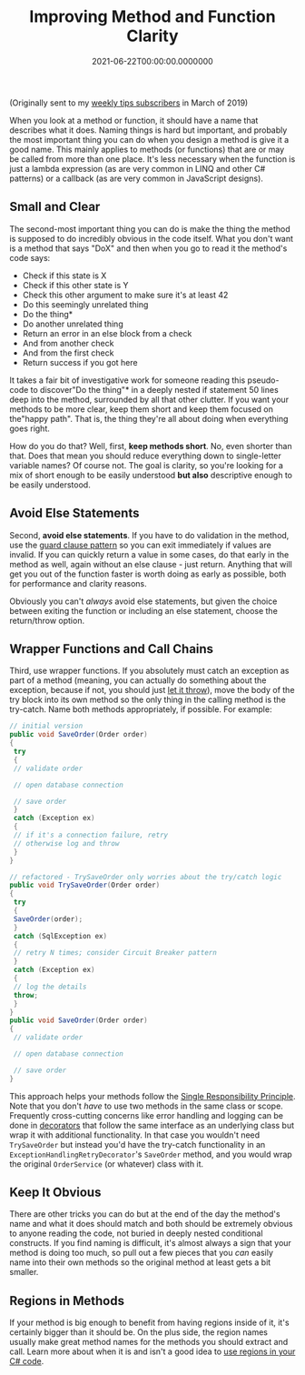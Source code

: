 ﻿---
title: Improving Method and Function Clarity
date: "2021-06-22T00:00:00.0000000"
description: When you look at a method or function, it should have a name that describes what it does. Naming things is hard but important, and probably the most important thing you can do when you design a method or function is give it a good name.
featuredImage: /img/improving-method-function-clarity.png
---

(Originally sent to my [weekly tips subscribers](/tips) in March of 2019)

When you look at a method or function, it should have a name that describes what it does. Naming things is hard but important, and probably the most important thing you can do when you design a method is give it a good name. This mainly applies to methods (or functions) that are or may be called from more than one place. It's less necessary when the function is just a lambda expression (as are very common in LINQ and other C# patterns) or a callback (as are very common in JavaScript designs).

## Small and Clear

The second-most important thing you can do is make the thing the method is supposed to do incredibly obvious in the code itself. What you don't want is a method that says "DoX" and then when you go to read it the method's code says:

- Check if this state is X
- Check if this other state is Y
- Check this other argument to make sure it's at least 42
- Do this seemingly unrelated thing
- Do the thing*
- Do another unrelated thing
- Return an error in an else block from a check
- And from another check
- And from the first check
- Return success if you got here

It takes a fair bit of investigative work for someone reading this pseudo-code to discover"Do the thing"* in a deeply nested if statement 50 lines deep into the method, surrounded by all that other clutter. If you want your methods to be more clear, keep them short and keep them focused on the"happy path". That is, the thing they're all about doing when everything goes right.

How do you do that? Well, first, **keep methods short**. No, even shorter than that. Does that mean you should reduce everything down to single-letter variable names? Of course not. The goal is clarity, so you're looking for a mix of short enough to be easily understood **but also** descriptive enough to be easily understood.

## Avoid Else Statements

Second, **avoid else statements**. If you have to do validation in the method, use the [guard clause pattern](https://deviq.com/design-patterns/guard-clause) so you can exit immediately if values are invalid. If you can quickly return a value in some cases, do that early in the method as well, again without an else clause - just return. Anything that will get you out of the function faster is worth doing as early as possible, both for performance and clarity reasons.

Obviously you can't *always* avoid else statements, but given the choice between exiting the function or including an else statement, choose the return/throw option.

## Wrapper Functions and Call Chains

Third, use wrapper functions. If you absolutely must catch an exception as part of a method (meaning, you can actually do something about the exception, because if not, you should just [let it throw](https://www.youtube.com/watch?v=iEKLFS-aKcw&ab_channel=DisneyUK)), move the body of the try block into its own method so the only thing in the calling method is the try-catch. Name both methods appropriately, if possible. For example:

```csharp
// initial version
public void SaveOrder(Order order)
{
 try
 {
 // validate order

 // open database connection

 // save order
 }
 catch (Exception ex)
 {
 // if it's a connection failure, retry
 // otherwise log and throw
 }
}

// refactored - TrySaveOrder only worries about the try/catch logic
public void TrySaveOrder(Order order)
{
 try
 {
 SaveOrder(order);
 }
 catch (SqlException ex)
 {
 // retry N times; consider Circuit Breaker pattern
 }
 catch (Exception ex)
 {
 // log the details
 throw;
 }
}
public void SaveOrder(Order order)
{
 // validate order

 // open database connection

 // save order
}
```

This approach helps your methods follow the [Single Responsibility Principle](https://deviq.com/principles/single-responsibility-principle). Note that you don't *have* to use two methods in the same class or scope. Frequently cross-cutting concerns like error handling and logging can be done in [decorators](https://deviq.com/design-patterns/design-patterns-overview) that follow the same interface as an underlying class but wrap it with additional functionality. In that case you wouldn't need `TrySaveOrder` but instead you'd have the try-catch functionality in an `ExceptionHandlingRetryDecorator`'s `SaveOrder` method, and you would wrap the original `OrderService` (or whatever) class with it.

## Keep It Obvious

There are other tricks you can do but at the end of the day the method's name and what it does should match and both should be extremely obvious to anyone reading the code, not buried in deeply nested conditional constructs. If you find naming is difficult, it's almost always a sign that your method is doing too much, so pull out a few pieces that you *can* easily name into their own methods so the original method at least gets a bit smaller.

## Regions in Methods

If your method is big enough to benefit from having regions inside of it, it's certainly bigger than it should be. On the plus side, the region names usually make great method names for the methods you should extract and call. Learn more about when it is and isn't a good idea to [use regions in your C# code](https://ardalis.com/regional-differences/).

